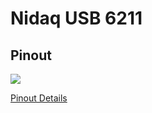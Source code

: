 # Nidaq USB 6211

## Pinout

<img src='../images/NiUSB6211-pinout.png'>

<a href="https://www.ni.com/documentation/en/multifunction-io-device/latest/usb-6211/pinout/#" target="_blank" rel="noopener noreferrer">Pinout Details</a>

